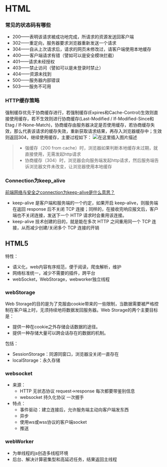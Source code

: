 # HTML

### 常见的状态码有哪些

- 200——表明该请求被成功地完成，所请求的资源发送回客户端
- 302——重定向，服务器要求浏览器重新发送一个请求
- 304——自从上次请求后，请求的网页未修改过，请客户端使用本地缓存
- 400——客户端请求有错（譬如可以是安全模块拦截）
- 401——请求未经授权
- 403——禁止访问（譬如可以是未登录时禁止）
- 404——资源未找到
- 500——服务器内部错误
- 503——服务不可用

### HTTP缓存策略

强制缓存优先于协商缓存进行，若强制缓存(Expires和Cache-Control)生效则直接使用缓存，若不生效则进行协商缓存(Last-Modified / If-Modified-Since和Etag / If-None-Match)，协商缓存由服务器决定是否使用缓存，若协商缓存失效，那么代表该请求的缓存失效，重新获取请求结果，再存入浏览器缓存中；生效则返回304，继续使用缓存，主要过程如下：
<img src="https://img-blog.csdnimg.cn/20210328152529389.png?x-oss-process=image/watermark,type_ZmFuZ3poZW5naGVpdGk,shadow_10,text_aHR0cHM6Ly9ibG9nLmNzZG4ubmV0L3FxXzM5OTAzNTY3,size_16,color_FFFFFF,t_70" alt="在这里插入图片描述"  />

> - 强缓存（200 from cache）时，浏览器如果判断本地缓存未过期，就直接使用，无需发起http请求
> - 协商缓存（304）时，浏览器会向服务端发起http请求，然后服务端告诉浏览器文件未改变，让浏览器使用本地缓存

### Connection为keep_alive

[前端网络与安全之connection为keep-alive是什么意思？](https://blog.csdn.net/leelxp/article/details/108096660?ops_request_misc=%257B%2522request%255Fid%2522%253A%2522164238901416780271595514%2522%252C%2522scm%2522%253A%252220140713.130102334.pc%255Fall.%2522%257D&request_id=164238901416780271595514&biz_id=0&utm_medium=distribute.pc_search_result.none-task-blog-2~all~first_rank_ecpm_v1~rank_v31_ecpm-2-108096660.pc_search_result_cache&utm_term=connection+%E4%B8%BA+keep_alive&spm=1018.2226.3001.4187)

- keep-alive 是客户端和服务端的一个约定，如果开启 keep-alive，则服务端在返回 response 后不关闭 TCP 连接；同样的，在接收完响应报文后，客户端也不关闭连接，发送下一个 HTTP 请求时会重用该连接。
- keep-alive 技术创建的目的，就是能在多次 HTTP 之间重用同一个 TCP 连接，从而减少创建/关闭多个 TCP 连接的开销

## HTML5

特性：

- 语义化，web内容有序规范，便于阅读，爬虫解析，维护
- 网络标准统一，减少不需要的插件，跨平台
- webSocket，WebStorage，webworker独立线程

### webStorage

Web Storage的目的是为了克服由cookie带来的一些限制，当数据需要被严格控制在客户端上时，无须持续地将数据发回服务器。Web Storage的两个主要目标是：

- 提供一种在cookie之外存储会话数据的途径。
- 提供一种存储大量可以跨会话存在的数据的机制。

包括：

- SessionStorage：同源同窗口，浏览器没关闭一直存在
- localStorage：永久存储

### websocket

- 来源：
  - HTTP 无状态协议 request->response 每次都要带鉴别信息
  - websocket 持久化协议 一次握手
- 特点：
  - 事件驱动：建立连接后，允许服务端主动向客户端发东西
  - 异步
  - 使用ws或wss协议的客户端socket
  - 推送

### webWorker

- 为单线程的js创造多线程环境
- 后台、解决计算密集型和高延迟任务，结果返回主线程